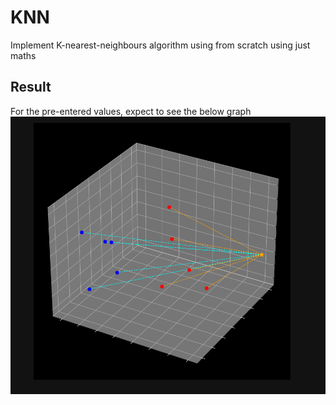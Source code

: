 # KNN

Implement K-nearest-neighbours algorithm using from scratch using just maths

## Result

For the pre-entered values, expect to see the below graph
![alt text](/assets/result.png)

